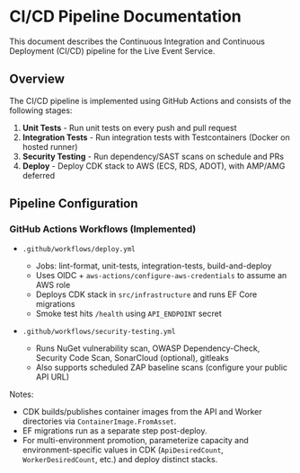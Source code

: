 # CI/CD Pipeline Documentation

This document describes the Continuous Integration and Continuous Deployment (CI/CD) pipeline for the Live Event Service.

## Overview

The CI/CD pipeline is implemented using GitHub Actions and consists of the following stages:

1. **Unit Tests** - Run unit tests on every push and pull request
2. **Integration Tests** - Run integration tests with Testcontainers (Docker on hosted runner)
3. **Security Testing** - Run dependency/SAST scans on schedule and PRs
4. **Deploy** - Deploy CDK stack to AWS (ECS, RDS, ADOT), with AMP/AMG deferred

## Pipeline Configuration

### GitHub Actions Workflows (Implemented)

- `.github/workflows/deploy.yml`
  - Jobs: lint-format, unit-tests, integration-tests, build-and-deploy
  - Uses OIDC + `aws-actions/configure-aws-credentials` to assume an AWS role
  - Deploys CDK stack in `src/infrastructure` and runs EF Core migrations
  - Smoke test hits `/health` using `API_ENDPOINT` secret

- `.github/workflows/security-testing.yml`
  - Runs NuGet vulnerability scan, OWASP Dependency-Check, Security Code Scan, SonarCloud (optional), gitleaks
  - Also supports scheduled ZAP baseline scans (configure your public API URL)

Notes:
- CDK builds/publishes container images from the API and Worker directories via `ContainerImage.FromAsset`.
- EF migrations run as a separate step post-deploy.
- For multi-environment promotion, parameterize capacity and environment-specific values in CDK (`ApiDesiredCount`, `WorkerDesiredCount`, etc.) and deploy distinct stacks.